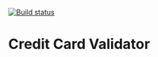 [![Build status](https://ci.appveyor.com/api/projects/status/n14kltxrp4uit5tv?svg=true)](https://ci.appveyor.com/project/Di-sole/2-ahj-testing)

# Credit Card Validator
